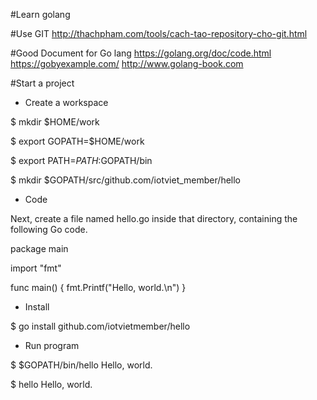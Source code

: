 #Learn golang

#Use GIT
http://thachpham.com/tools/cach-tao-repository-cho-git.html

#Good Document for Go lang
https://golang.org/doc/code.html
https://gobyexample.com/
http://www.golang-book.com

#Start a project
* Create a workspace

$ mkdir $HOME/work

$ export GOPATH=$HOME/work

$ export PATH=$PATH:$GOPATH/bin

$ mkdir $GOPATH/src/github.com/iotviet_member/hello


* Code

Next, create a file named hello.go inside that directory, containing the following Go code. 

package main

import "fmt"

func main() {
	fmt.Printf("Hello, world.\n")
}


* Install

$ go install github.com/iotvietmember/hello


* Run program

$ $GOPATH/bin/hello
Hello, world.

$ hello
Hello, world.

